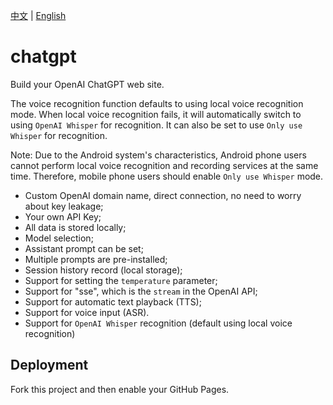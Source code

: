 [中文](README.md) | [English](README.en.md)

# chatgpt

Build your OpenAI ChatGPT web site.

The voice recognition function defaults to using local voice recognition mode. When local voice recognition fails, it will automatically switch to using `OpenAI Whisper` for recognition. It can also be set to use `Only use Whisper` for recognition.

Note: Due to the Android system's characteristics, Android phone users cannot perform local voice recognition and recording services at the same time. Therefore, mobile phone users should enable `Only use Whisper` mode.

- Custom OpenAI domain name, direct connection, no need to worry about key leakage;
- Your own API Key;
- All data is stored locally;
- Model selection;
- Assistant prompt can be set;
- Multiple prompts are pre-installed;
- Session history record (local storage);
- Support for setting the `temperature` parameter;
- Support for "sse", which is the `stream` in the OpenAI API;
- Support for automatic text playback (TTS);
- Support for voice input (ASR).
- Support for `OpenAI Whisper` recognition (default using local voice recognition)

## Deployment

Fork this project and then enable your GitHub Pages.